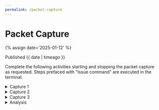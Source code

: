 ```yaml
---
permalink: /packet-capture
---
```


# Packet Capture

{% assign date='2025-01-12' %}

Published {{ date | timeago }}

Complete the following activities starting and stopping the packet capture as requested. Steps prefaced with "Issue command" are executed in the terminal.

<details>
    <summary>Capture 1</summary>
    <ol>
        <li>Issue command</li>
            <ul>
                <li>Windows from Administrator Powershell: <code>Remove-NetNeighbor *</code></li>
                <li>Linux: <code>sudo ip neigh flush all</code></li>
                <li>MacOS: <code>sudo arp -a -d</code></li>
            </ul>
        <li>Start Capture</li>
        <li>Issue command:</li>
            <ul>
                <li>Windows from Administrator CMD: <code>ping -n 5 www.google.ca</code></li>
                <li>Windows from Administrator Powershell: <code> Test-Connection -Count 5 www.google.ca</code></li>
                <li>Linux: <code>ping -c 5 www.google.ca</code></li>
                <li>MacOS: <code>ping -c 5 www.google.ca</code></li>
                <li>Stop Capture</li>
            </ul>
        <li>Save as <b>Capture1.pcap</b></li>
    </ol>
</details>

<details>
    <summary>Capture 2</summary>
    <ol>
        <li>Clear the cache from firefox / chrome / edge (<code>Ctrl+Shift+Delete</code>)</li>
        <li>Start capture</li>
        <li>Using a web browser visit <code>http://www.undeadly.org</code></li>
        <li>Stop Capture</li>
        <li>Save as <b>Capture2.pcap</b></li>
    </ol>
</details>

<details>
    <summary>Capture 3</summary>
    <ol>
        <li> Start capture</li>
        <li> Issue command:</li>
            <ul>
                <li> Windows from Administrator Powershell: <code>ipconfig /renew</code></li>
                <li> Linux: <code>sudo dhclient -r -pf /var/run/dhclient-em1.pid</code></li>
                <li> Stop capture</li>
            </ul>
        <li> Save as <b>Capture3.pcap</b></li>
    </ol>
</details>

<details>
    <summary>Analysis</summary>
    <p>Reload each of the previous captures and filter to list only the protocol you are looking for, e.g. put arp in the filter box</p>
    <p>Apply this filter by selecting apply.</p>
    <p>Based on the filtered output above, draw up a three-column table in Microsoft Excel (or equivalent) containing the name, description and, position within the OSI Model of each of the following protocols:</p>
    <ul>
    <li> DHCP (bootp)</li>
    <li> ARP</li>
    <li> DNS</li>
    <li> Ethernet</li>
    <li> HTTP</li>
    <li> ICMP</li>
    <li> IP</li>
    <li> TCP</li>
    <li> TLSv2 (SSL)</li>
    </ul>
</details>
